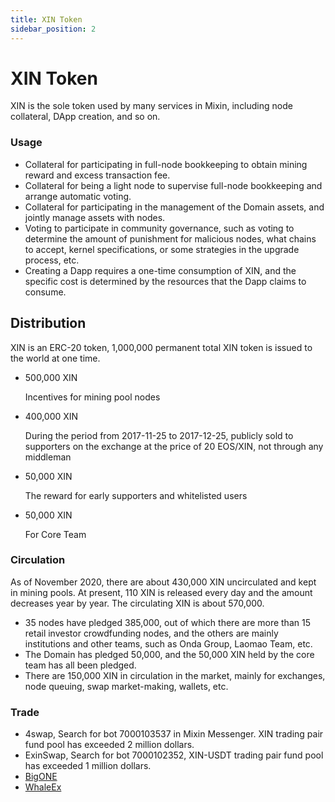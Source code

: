 ```yaml
---
title: XIN Token
sidebar_position: 2
---
```


# XIN Token

XIN is the sole token used by many services in Mixin, including node collateral, DApp creation, and so on. 

### Usage
- Collateral for participating in full-node bookkeeping to obtain mining reward and excess transaction fee.
- Collateral for being a light node to supervise full-node bookkeeping and arrange automatic voting.
- Collateral for participating in the management of the Domain assets, and jointly manage assets with nodes.
- Voting to participate in community governance, such as voting to determine the amount of punishment for malicious nodes, what chains to accept, kernel specifications, or some strategies in the upgrade process, etc.
- Creating a Dapp requires a one-time consumption of XIN, and the specific cost is determined by the resources that the Dapp claims to consume.

## Distribution
XIN is an ERC-20 token, 1,000,000 permanent total XIN token is issued to the world at one time.

- 500,000 XIN 

  Incentives for mining pool nodes

- 400,000 XIN 

  During the period from 2017-11-25 to 2017-12-25, publicly sold to supporters on the exchange at the price of 20 EOS/XIN, not through any middleman

- 50,000 XIN 

  The reward for early supporters and whitelisted users

- 50,000 XIN 

  For Core Team

### Circulation
As of November 2020, there are about 430,000 XIN uncirculated and kept in mining pools. At present, 110 XIN is released every day and the amount decreases year by year. The circulating XIN is about 570,000.

- 35 nodes have pledged 385,000, out of which there are more than 15 retail investor crowdfunding nodes, and the others are mainly institutions and other teams, such as Onda Group, Laomao Team, etc.
- The Domain has pledged 50,000, and the 50,000 XIN held by the core team has all been pledged.
- There are 150,000 XIN in circulation in the market, mainly for exchanges, node queuing, swap market-making, wallets, etc.

### Trade
- 4swap, Search for bot 7000103537 in Mixin Messenger. XIN trading pair fund pool has exceeded 2 million dollars.
- ExinSwap, Search for bot 7000102352, XIN-USDT trading pair fund pool has exceeded 1 million dollars.
- [BigONE](https://big.one/trade/XIN-EOS)
- [WhaleEx](https://www.whaleex.com/trade/XIN_USDT)

